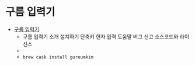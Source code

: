 # 구름 입력기
- [구름 입력기](https://gureum.io/)
  -  구름 입력기 소개 설치하기 단축키 한자 입력 도움말 버그 신고 소스코드와 라이선스
  - 
  - `brew cask install gureumkim`
